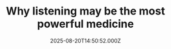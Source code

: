 ---
title: "Why listening may be the most powerful medicine"
date: 2025-08-20T14:50:52.000Z
category: Health
externalLink: "https://www.sciencedaily.com/releases/2025/08/250820000803.htm"
image: ""
excerpt: "In a health system where speed often replaces empathy, researchers highlight the life-changing power of listening. Beyond simple questions, values-driven listening—marked by presence, curiosity, and compassion—can transform both patients and providers.…"
---